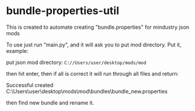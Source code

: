 # bundle-properties-util

This is created to automate creating "bundle.properties" for mindustry json mods

To use just run "main.py", and it will ask you to put mod directory. Put it, example:

put json mod directory: `C://Users/user/desktop/mods/mod`

then hit enter, then if all is correct it will run through all files and return:

Successful created C:\Users\user\desktop\mods\mod\bundles\bundle_new.properties

then find new bundle and rename it.
